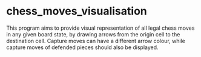 # chess_moves_visualisation
This program aims to provide visual representation of all legal chess moves in any given board state, by drawing arrows from the origin cell to the destination cell. Capture moves can have a different arrow colour, while capture moves of defended pieces should also be displayed.
